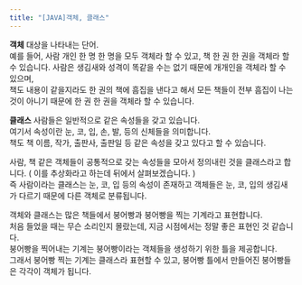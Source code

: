 ```yaml
---
title: "[JAVA]객체, 클래스"
---
```


**객체**
대상을 나타내는 단어.  
예를 들어, 사람 개인 한 명 한 명을 모두 객체라 할 수 있고, 책 한 권 한 권을 객체라 할 수 있습니다.
사람은 생김새와 성격이 똑같을 수는 없기 때문에 개개인을 객체라 할 수 있으며,  
책도 내용이 같을지라도 한 권의 책에 흠집을 낸다고 해서 모든 책들이 전부 흠집이 나는 것이 아니기 때문에 한 권 한 권을 객체라 할 수 있습니다.

**클래스**
사람들은 일반적으로 같은 속성들을 갖고 있습니다.  
여기서 속성이란 눈, 코, 입, 손, 발, 등의 신체들을 의미합니다.  
책도 책 이름, 작가, 출판사, 출판일 등 같은 속성을 갖고 있다고 할 수 있습니다.  

사람, 책 같은 객체들이 공통적으로 갖는 속성들을 모아서 정의내린 것을 클래스라고 합니다. ( 이를 추상화라고 하는데 뒤에서 살펴보겠습니다. )  
즉 사람이라는 클래스는 눈, 코, 입 등의 속성이 존재하고 객체들은 눈, 코, 입의 생김새가 다르기 때문에 다른 객체로 분류됩니다.  

객체와 클래스는 많은 책들에서 붕어빵과 붕어빵을 찍는 기계라고 표현합니다.  
처음 들었을 때는 무슨 소리인지 몰랐는데, 지금 시점에서는 정말 좋은 표현인 것 같습니다.  
붕어빵을 찍어내는 기계는 붕어빵이라는 객체들을 생성하기 위한 틀을 제공합니다.  
그래서 붕어빵 찍는 기계는 클래스라 표현할 수 있고, 붕어빵 틀에서 만들어진 붕어빵들은 각각이 객체가 됩니다.
